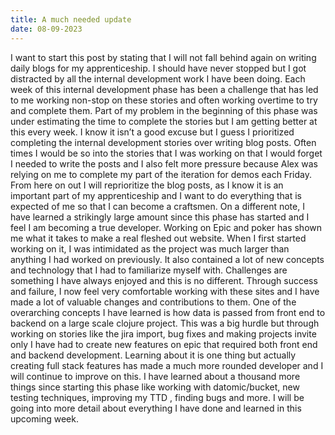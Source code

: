 ```yaml
---
title: A much needed update
date: 08-09-2023
---
```



I want to start this post by stating that I will not fall behind again on writing daily blogs for my apprenticeship. I should have never stopped but I got distracted by all the internal development work I have been doing. Each week of this internal development phase has been a challenge that has led to me working non-stop on these stories and often working overtime to try and complete them. Part of my problem in the beginning of this phase was under estimating the time to complete the stories but I am getting better at this every week. I know it isn’t a good excuse but I guess I prioritized completing the internal development stories over writing blog posts. Often times I would be so into the stories that I was working on that I would forget I needed to write the posts and I also felt more pressure because Alex was relying on me to complete my part of the iteration for demos each Friday. From here on out I will reprioritize the blog posts, as I know it is an important part of my apprenticeship and I want to do everything that is expected of me so that I can become a craftsmen. On a different note, I have learned a strikingly large amount since this phase has started and I feel I am becoming a true developer. Working on Epic and poker has shown me what it takes to make a real fleshed out website. When I first started working on it, I was intimidated as the project was much larger than anything I had worked on previously. It also contained a lot of new concepts and technology that I had to familiarize myself with. Challenges are something I have always enjoyed and this is no different. Through success and failure, I now feel very comfortable working with these sites and I have made a lot of valuable changes and contributions to them. One of the overarching concepts I have learned is how data is passed from front end to backend on a large scale clojure project. This was a big hurdle but through working on stories like the jira import, bug fixes and making projects invite only I have had to create new features on epic that required both front end and backend development. Learning about it is one thing but actually creating full stack features has made a much more rounded developer and I will continue to improve on this. I have learned about a thousand more things since starting this phase like working with datomic/bucket, new testing techniques, improving my TTD , finding bugs and more. I will be going into more detail about everything I have done and learned in this upcoming week. 
